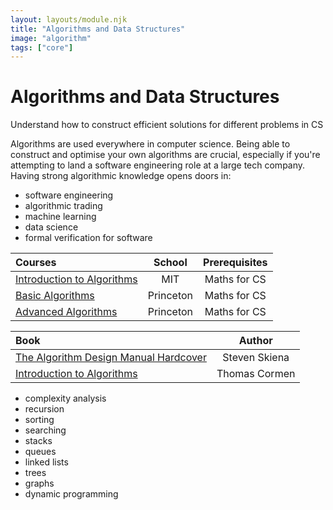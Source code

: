 ```yaml
---
layout: layouts/module.njk
title: "Algorithms and Data Structures"
image: "algorithm"
tags: ["core"]
---
```


<!-- Start Heading -->

# Algorithms and Data Structures

Understand how to construct efficient solutions for different problems in CS

<!-- End Heading -->

<!-- Start Rationale -->

Algorithms are used everywhere in computer science. Being able to construct and optimise your own algorithms are crucial, especially if you're attempting to land a software engineering role at a large tech company. Having strong algorithmic knowledge opens doors in:

- software engineering
- algorithmic trading
- machine learning
- data science
- formal verification for software
<!-- End Rationale -->

<!-- Start Resources -->

| Courses                                                                                                |  School   | Prerequisites |
| :----------------------------------------------------------------------------------------------------- | :-------: | :-----------: |
| [Introduction to Algorithms](https://www.youtube.com/playlist?list=PLUl4u3cNGP61Oq3tWYp6V_F-5jb5L2iHb) |    MIT    | Maths for CS  |
| [Basic Algorithms](https://www.coursera.org/learn/algorithms-part1)                                    | Princeton | Maths for CS  |
| [Advanced Algorithms](https://www.coursera.org/learn/algorithms-part2)                                 | Princeton | Maths for CS  |

<!-- End Resources -->

<!-- Start RecommendedBooks -->

| Book                                                                                                                            |    Author     |
| :------------------------------------------------------------------------------------------------------------------------------ | :-----------: |
| [The Algorithm Design Manual Hardcover](https://www.amazon.co.uk/Algorithm-Design-Manual-Steven-Skiena/dp/1848000693)           | Steven Skiena |
| [Introduction to Algorithms](https://www.amazon.co.uk/Introduction-Algorithms-Thomas-H-Cormen/dp/0262033844/ref=pd_lpo_14_t_1/) | Thomas Cormen |

<!-- End RecommendedBooks -->

<!-- Start Checklist -->

- complexity analysis
- recursion
- sorting
- searching
- stacks
- queues
- linked lists
- trees
- graphs
- dynamic programming
<!-- End Checklist -->
